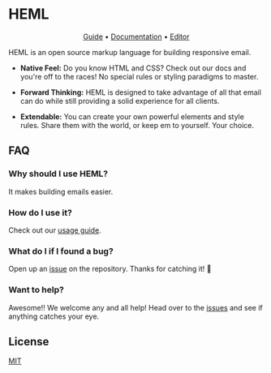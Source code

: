 # HEML

<p align="center">
  <a href="https://heml.io/docs/getting-started/guide">Guide</a> &bull;
  <a href="https://heml.io/docs">Documentation</a> &bull;
  <a href="https://heml.io/editor">Editor</a>
</p>


HEML is an open source markup language for building responsive email.

- **Native Feel:** Do you know HTML and CSS? Check out our docs and you're off to the races! No special rules or styling paradigms to master.

- **Forward Thinking:** HEML is designed to take advantage of all that email can do while still providing a solid experience for all clients.

- **Extendable:** You can create your own powerful elements and style rules. Share them with the world, or keep em to yourself. Your choice.


## FAQ

### Why should I use HEML?

It makes building emails easier.

### How do I use it?

Check out our [usage guide](http://heml.io/docs/getting-started/usage).

### What do I if I found a bug?

Open up an [issue](https://github.com/SparkPost/heml/issues) on the repository. Thanks for catching it! 🙏

### Want to help?

Awesome!! We welcome any and all help! Head over to the [issues](https://github.com/SparkPost/heml/issues) and see if anything catches your eye.

## License

[MIT](https://github.com/SparkPost/heml/blob/master/LICENSE)
